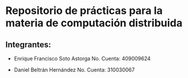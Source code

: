 # Repositorio de prácticas para la materia de computación distribuida

## Integrantes:

- Enrique Francisco Soto Astorga No. Cuenta: 409009624

- Daniel Beltrán Hernández No. Cuenta: 310030067
